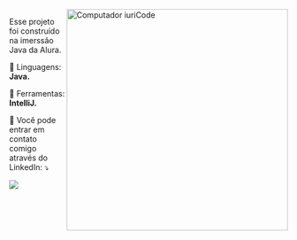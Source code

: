<img src="https://raw.githubusercontent.com/MicaelliMedeiros/micaellimedeiros/master/image/computer-illustration.png" min-width="400px" max-width="400px" width="400px" align="right" alt="Computador iuriCode">

<p align="left"> 
  Esse projeto foi construído na imerssão Java da Alura.<br>
</p>

<p align="left">
  🦄 Linguagens: <strong>Java.</strong>
</p>

<p align="left">
  💼 Ferramentas: <strong>IntelliJ.</strong>
</p>

<p align="left">
  💌 Você pode entrar em contato comigo através do LinkedIn: ⤵️
</p>

<p align="left">
  <a href="#" alt="Linkedin">
  <img src="https://img.shields.io/badge/-Linkedin-0e76a8?style=flat-square&logo=Linkedin&logoColor=white&link=https://www.linkedin.com/in/edumoraesdg/" /></a>
</p>  
